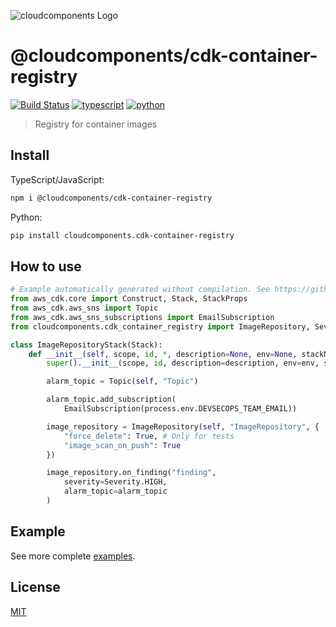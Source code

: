 ![cloudcomponents Logo](https://raw.githubusercontent.com/cloudcomponents/cdk-constructs/master/logo.png)

# @cloudcomponents/cdk-container-registry

[![Build Status](https://travis-ci.org/cloudcomponents/cdk-constructs.svg?branch=master)](https://travis-ci.org/cloudcomponents/cdk-constructs)
[![typescript](https://img.shields.io/badge/jsii-typescript-blueviolet.svg)](https://www.npmjs.com/package/@cloudcomponents/cdk-container-registry)
[![python](https://img.shields.io/badge/jsii-python-blueviolet.svg)](https://pypi.org/project/cloudcomponents.cdk-container-registry/)

> Registry for container images

## Install

TypeScript/JavaScript:

```bash
npm i @cloudcomponents/cdk-container-registry
```

Python:

```bash
pip install cloudcomponents.cdk-container-registry
```

## How to use

```python
# Example automatically generated without compilation. See https://github.com/aws/jsii/issues/826
from aws_cdk.core import Construct, Stack, StackProps
from aws_cdk.aws_sns import Topic
from aws_cdk.aws_sns_subscriptions import EmailSubscription
from cloudcomponents.cdk_container_registry import ImageRepository, Severity

class ImageRepositoryStack(Stack):
    def __init__(self, scope, id, *, description=None, env=None, stackName=None, tags=None, synthesizer=None, terminationProtection=None):
        super().__init__(scope, id, description=description, env=env, stackName=stackName, tags=tags, synthesizer=synthesizer, terminationProtection=terminationProtection)

        alarm_topic = Topic(self, "Topic")

        alarm_topic.add_subscription(
            EmailSubscription(process.env.DEVSECOPS_TEAM_EMAIL))

        image_repository = ImageRepository(self, "ImageRepository", {
            "force_delete": True, # Only for tests
            "image_scan_on_push": True
        })

        image_repository.on_finding("finding",
            severity=Severity.HIGH,
            alarm_topic=alarm_topic
        )
```

## Example

See more complete [examples](https://github.com/cloudcomponents/cdk-constructs/tree/master/examples).

## License

[MIT](./LICENSE)
